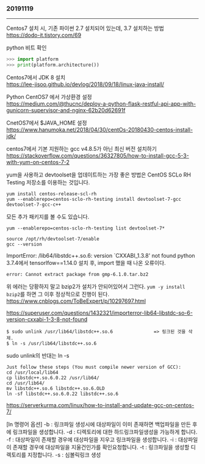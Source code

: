 ### 20191119
---

Centos7 설치 시, 기존 파이썬 2.7 설치되어 있는데, 3.7 설치하는 방법\
https://dodo-it.tistory.com/69

python 비트 확인
```python
>>> import platform
>>> print(platform.architecture())
```

Centos7에서 JDK 8 설치\
https://lee-jisoo.github.io/devlog/2018/09/18/linux-java-install/

Python CentOS7 에서 가상환경 설정\
https://medium.com/@thucnc/deploy-a-python-flask-restful-api-app-with-gunicorn-supervisor-and-nginx-62b20d62691f

CnetOS7에서 $JAVA_HOME 설정\
https://www.hanumoka.net/2018/04/30/centOs-20180430-centos-install-jdk/

centos7에서 기본 지원하는 gcc v4.8.5가 아닌 최신 버전 설치하기\
https://stackoverflow.com/questions/36327805/how-to-install-gcc-5-3-with-yum-on-centos-7-2 

yum을 사용하고 devtoolset을 업데이트하는 가장 좋은 방법은 CentOS SCLo RH Testing 저장소를 이용하는 것입니다.

```
yum install centos-release-scl-rh
yum --enablerepo=centos-sclo-rh-testing install devtoolset-7-gcc devtoolset-7-gcc-c++
```
모든 추가 패키지를 볼 수도 있습니다.

```
yum --enablerepo=centos-sclo-rh-testing list devtoolset-7*

source /opt/rh/devtoolset-7/enable
gcc --version
```

ImportError: /lib64/libstdc++.so.6: version `CXXABI_1.3.8' not found
python 3.7.4에서 tensorlfow==1.14.0 설치 후, import 했을 때 나온 오류이다.

```
error: Cannot extract package from gmp-6.1.0.tar.bz2
```
위 에러는 당황하지 말고 bzip2가 설치가 안되어있어서 그런다.
`yum -y install bzip2`를 하면 그 이후 정상적으로 진행이 된다.\
https://www.cnblogs.com/ToBeExpert/p/10297697.html

https://superuser.com/questions/1432321/importerror-lib64-libstdc-so-6-version-cxxabi-1-3-8-not-found

```
$ sudo unlink /usr/lib64/libstdc++.so.6               => 링크된 것을 삭제. 
$ ln -s /usr/lib64/libstdc++.so.6 
```
sudo unlink의 반대는 ln -s

```
Just follow these steps (You must compile newer version of GCC):
cd /usr/local/lib64
cp libstdc++.so.6.0.22 /usr/lib64/
cd /usr/lib64/
mv libstdc++.so.6 libstdc++.so.6.OLD
ln -sf libstdc++.so.6.0.22 libstdc++.so.6
```
https://serverkurma.com/linux/how-to-install-and-update-gcc-on-centos-7/

[ln 명령어 옵션]
-b : 링크파일 생성시에 대상파일이 이미 존재하면 백업파일을 만든 후에 링크파일을 생성합니다.
-d : 디렉토리에 대한 하드링크파일생성을 가능하게 합니다.
-f : 대상파일이 존재할 경우에 대상파일을 지우고 링크파일을 생성합니다.
-i : 대상파일이 존재할 경우에 대상파일을 지울건인가를 확인요청합니다.
-t : 링크파일을 생성할 디렉토리를 지정합니다.
-s : 심볼릭링크 생성